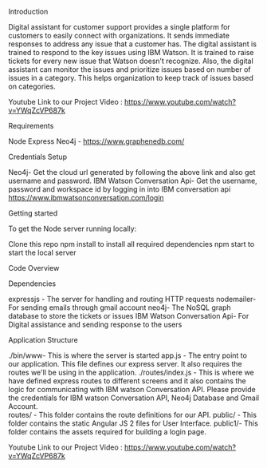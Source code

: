 Introduction

Digital assistant for customer support provides a single platform for customers to easily connect with organizations. It sends immediate responses to address any issue that a customer has. The digital assistant is trained to respond to the key issues using IBM Watson. It is trained to raise tickets for every new issue that Watson doesn’t recognize. Also, the digital assistant can monitor the issues and prioritize issues based on number of issues in a category. This helps organization to keep track of issues based on categories.

Youtube Link to our Project Video : https://www.youtube.com/watch?v=YWqZcVP687k

Requirements

Node
Express
Neo4j - https://www.graphenedb.com/

Credentials Setup

Neo4j- Get the cloud url generated by following the above link and also get username and password.
IBM Watson Conversation Api- Get the username, password and workspace id by logging in into IBM conversation api https://www.ibmwatsonconversation.com/login

Getting started

To get the Node server running locally:

Clone this repo
npm install to install all required dependencies
npm start to start the local server

Code Overview

Dependencies

expressjs - The server for handling and routing HTTP requests
nodemailer- For sending emails through gmail account
neo4j- The NoSQL graph database to store the tickets or issues
IBM Watson Conversation Api- For Digital assistance and sending response to the users

 
Application Structure

./bin/www- This is where the server is started
app.js - The entry point to our application. This file defines our express server. It also requires the routes we'll be using in the application.
./routes/index.js - This is where we have defined express routes to different screens and it also contains the logic for communicating with IBM watson Conversation API. Please provide the credentials for IBM watson Conversation API, Neo4j Database and Gmail Account.  
routes/ - This folder contains the route definitions for our API.
public/ - This folder contains the static Angular JS 2 files for User Interface.
public1/- This folder contains the assets required for building a login page.

Youtube Link to our Project Video : https://www.youtube.com/watch?v=YWqZcVP687k




